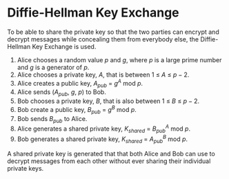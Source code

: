 # Diffie-Hellman Key Exchange
To be able to share the private key so that the two parties can encrypt and decrypt messages while concealing them from everybody else, the Diffie-Hellman Key Exchange is used.

1. Alice chooses a random value $p$ and $g$, where $p$ is a large prime number and $g$ is a generator of $p$.
2. Alice chooses a private key, $A$, that is between 1 $\le$ $A$ $\le$ $p - 2$.
3. Alice creates a public key, $A_{pub}$ = $g^A$ mod $p$.
4. Alice sends ($A_{pub}$, $g$, $p$) to Bob.
5. Bob chooses a private key, $B$, that is also between 1 $\le$ $B$ $\le$ $p - 2$.
6. Bob create a public key, $B_{pub}$ = $g^B$ mod $p$.
7. Bob sends $B_{pub}$ to Alice.
8. Alice generates a shared private key, $K_{shared}$ = $B_{pub}^A$ mod $p$.
9. Bob generates a shared private key, $K_{shared}$ = $A_{pub}^B$ mod $p$.

A shared private key is generated that that both Alice and Bob can use to decrypt messages from each other without ever sharing their individual private keys.
